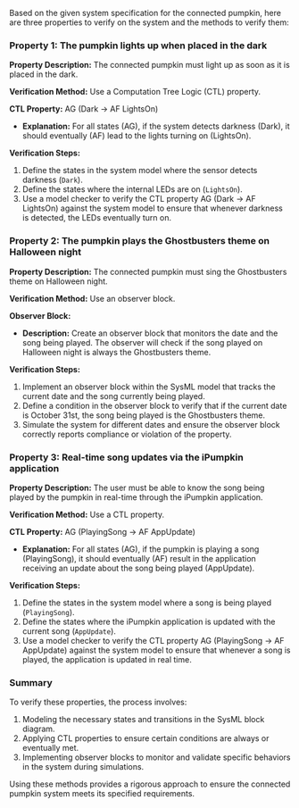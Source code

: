 Based on the given system specification for the connected pumpkin, here are three properties to verify on the system and the methods to verify them:

### Property 1: The pumpkin lights up when placed in the dark
**Property Description:** The connected pumpkin must light up as soon as it is placed in the dark.

**Verification Method:** Use a Computation Tree Logic (CTL) property.

**CTL Property:** AG (Dark -> AF LightsOn)
- **Explanation:** For all states (AG), if the system detects darkness (Dark), it should eventually (AF) lead to the lights turning on (LightsOn).

**Verification Steps:**
1. Define the states in the system model where the sensor detects darkness (`Dark`).
2. Define the states where the internal LEDs are on (`LightsOn`).
3. Use a model checker to verify the CTL property AG (Dark -> AF LightsOn) against the system model to ensure that whenever darkness is detected, the LEDs eventually turn on.

### Property 2: The pumpkin plays the Ghostbusters theme on Halloween night
**Property Description:** The connected pumpkin must sing the Ghostbusters theme on Halloween night.

**Verification Method:** Use an observer block.

**Observer Block:**
- **Description:** Create an observer block that monitors the date and the song being played. The observer will check if the song played on Halloween night is always the Ghostbusters theme.

**Verification Steps:**
1. Implement an observer block within the SysML model that tracks the current date and the song currently being played.
2. Define a condition in the observer block to verify that if the current date is October 31st, the song being played is the Ghostbusters theme.
3. Simulate the system for different dates and ensure the observer block correctly reports compliance or violation of the property.

### Property 3: Real-time song updates via the iPumpkin application
**Property Description:** The user must be able to know the song being played by the pumpkin in real-time through the iPumpkin application.

**Verification Method:** Use a CTL property.

**CTL Property:** AG (PlayingSong -> AF AppUpdate)
- **Explanation:** For all states (AG), if the pumpkin is playing a song (PlayingSong), it should eventually (AF) result in the application receiving an update about the song being played (AppUpdate).

**Verification Steps:**
1. Define the states in the system model where a song is being played (`PlayingSong`).
2. Define the states where the iPumpkin application is updated with the current song (`AppUpdate`).
3. Use a model checker to verify the CTL property AG (PlayingSong -> AF AppUpdate) against the system model to ensure that whenever a song is played, the application is updated in real time.

### Summary
To verify these properties, the process involves:
1. Modeling the necessary states and transitions in the SysML block diagram.
2. Applying CTL properties to ensure certain conditions are always or eventually met.
3. Implementing observer blocks to monitor and validate specific behaviors in the system during simulations. 

Using these methods provides a rigorous approach to ensure the connected pumpkin system meets its specified requirements.
